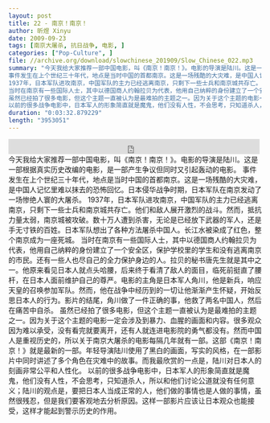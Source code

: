 ```yaml
---
layout: post
title: 22 - 南京！南京！
author: 昕煜 Xinyu
date: 2009-09-23
tags: [南京大屠杀, 抗日战争, 电影, ]
categories: ["Pop-Culture", ]
file: //archive.org/download/slowchinese_201909/Slow_Chinese_022.mp3
summary: "今天我给大家推荐一部中国电影，叫《南京！南京！》。电影的导演是陆川。这是一部根据真实历史改编的电影，是一部产生争议但同时又引起轰动的电影。  
事件发生在上个世纪三十年代，地点是当时中国的首都南京。这是一场残酷的大灾难，是中国人记忆里难以抹去的恐怖回忆。日本侵华战争时期，日本军队在南京发动了一场惨绝人寰的大屠杀。  
1937年，日本军队进攻南京，中国军队的主力已经逃离南京，只剩下一些士兵和南京城共存亡。他们和敌人展开激烈的战斗。然而，抵抗力量太弱，南京城被攻破。数十万人遭到杀害，无论是已经放下武器的军人，还是手无寸铁的百姓。日本军队想出了各种方法屠杀中国人。长江水被染成了红色，整个南京成为一座死城。  
当时在南京有一些国际人士，其中以德国商人约翰拉贝为代表，他用自己纳粹的身份建立了一个安全区，保护学校里的学生和没有逃离南京的市民。还有一些人也尽自己的全力保护身边的人。拉贝的秘书唐先生就是其中之一。他原来看见日本人就点头哈腰，后来终于看清了敌人的面目，临死前挺直了腰杆，在日本人面前维护自己的尊严。电影的主角是日本军人角川，他是新兵，响应天皇的召唤参加军队。然而，他在战争中经历到的一切让他渐渐产生怀疑，开始反思日本人的行为。影片的结尾，角川做了一件正确的事，他救了两名中国人，然后在痛苦中自杀。  
虽然已经拍了很多电影，但这个主题一直被认为是最难拍的主题之一。因为关于这个主题的电影一定会涉及到暴力、血腥的画面和内容。很多观众因为难以承受，没有看完就要离开，还有人就连进电影院的勇气都没有。然而中国人是重视历史的，所以关于南京大屠杀的电影每隔几年就有一部。这部《南京！南京！》就是最新的一部。年轻导演陆川使用了黑白的画面，写实的风格，在一部影片中同时讲述了多个角色在灾难中的故事。而我最欣赏的一点是，陆川对日本人的刻画非常公平和人性化。  
以前的很多战争电影中，日本军人的形象简直就是魔鬼，他们没有人性，不会思考，只知道杀人，所以和他们讨论公道就没有任何意义；陆川的观点是，要把日本人当成正常的人，他们做的事情也是人做的事情，虽然很残忍，但是我们要客观地去分析原因。这样一部影片应该让日本观众也能接受，这样才能起到警示历史的作用。"
duration: "0:03:32.879229"
length: "3953051"
---
```


<iframe src="https://archive.org/embed/slowchinese_201909/Slow_Chinese_022.mp3" width="500" height="30" frameborder="0" webkitallowfullscreen="true" mozallowfullscreen="true" allowfullscreen></iframe>
今天我给大家推荐一部中国电影，叫《南京！南京！》。电影的导演是陆川。这是一部根据真实历史改编的电影，是一部产生争议但同时又引起轰动的电影。  
事件发生在上个世纪三十年代，地点是当时中国的首都南京。这是一场残酷的大灾难，是中国人记忆里难以抹去的恐怖回忆。日本侵华战争时期，日本军队在南京发动了一场惨绝人寰的大屠杀。  
1937年，日本军队进攻南京，中国军队的主力已经逃离南京，只剩下一些士兵和南京城共存亡。他们和敌人展开激烈的战斗。然而，抵抗力量太弱，南京城被攻破。数十万人遭到杀害，无论是已经放下武器的军人，还是手无寸铁的百姓。日本军队想出了各种方法屠杀中国人。长江水被染成了红色，整个南京成为一座死城。  
当时在南京有一些国际人士，其中以德国商人约翰拉贝为代表，他用自己纳粹的身份建立了一个安全区，保护学校里的学生和没有逃离南京的市民。还有一些人也尽自己的全力保护身边的人。拉贝的秘书唐先生就是其中之一。他原来看见日本人就点头哈腰，后来终于看清了敌人的面目，临死前挺直了腰杆，在日本人面前维护自己的尊严。电影的主角是日本军人角川，他是新兵，响应天皇的召唤参加军队。然而，他在战争中经历到的一切让他渐渐产生怀疑，开始反思日本人的行为。影片的结尾，角川做了一件正确的事，他救了两名中国人，然后在痛苦中自杀。  
虽然已经拍了很多电影，但这个主题一直被认为是最难拍的主题之一。因为关于这个主题的电影一定会涉及到暴力、血腥的画面和内容。很多观众因为难以承受，没有看完就要离开，还有人就连进电影院的勇气都没有。然而中国人是重视历史的，所以关于南京大屠杀的电影每隔几年就有一部。这部《南京！南京！》就是最新的一部。年轻导演陆川使用了黑白的画面，写实的风格，在一部影片中同时讲述了多个角色在灾难中的故事。而我最欣赏的一点是，陆川对日本人的刻画非常公平和人性化。  
以前的很多战争电影中，日本军人的形象简直就是魔鬼，他们没有人性，不会思考，只知道杀人，所以和他们讨论公道就没有任何意义；陆川的观点是，要把日本人当成正常的人，他们做的事情也是人做的事情，虽然很残忍，但是我们要客观地去分析原因。这样一部影片应该让日本观众也能接受，这样才能起到警示历史的作用。